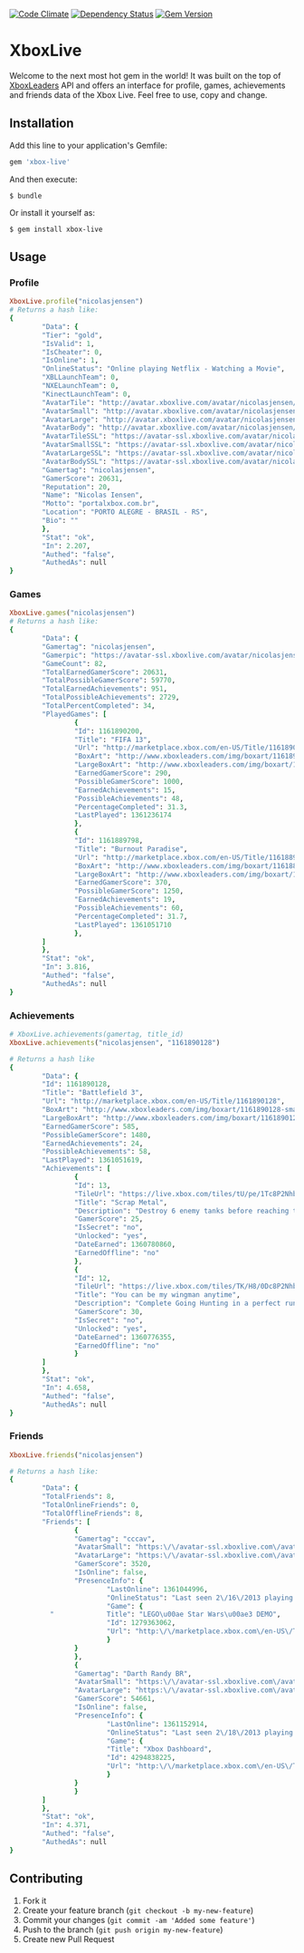 [![Code Climate](https://codeclimate.com/github/nicolasiensen/xbox-live.png)](https://codeclimate.com/github/nicolasiensen/xbox-live)
[![Dependency Status](https://gemnasium.com/nicolasiensen/xbox-live.png)](https://gemnasium.com/nicolasiensen/xbox-live)
[![Gem Version](https://badge.fury.io/rb/xbox-live.png)](http://badge.fury.io/rb/xbox-live)

# XboxLive

Welcome to the next most hot gem in the world! It was built on the top of [XboxLeaders](http://www.xboxleaders.com/) API and offers an interface for profile, games, achievements and friends data of the Xbox Live. Feel free to use, copy and change.

## Installation

Add this line to your application's Gemfile:

```ruby
gem 'xbox-live'
```

And then execute:

    $ bundle

Or install it yourself as:

    $ gem install xbox-live

## Usage

### Profile

```ruby
XboxLive.profile("nicolasjensen")
# Returns a hash like:
{
		"Data": {
  		"Tier": "gold",
  		"IsValid": 1,
  		"IsCheater": 0,
  		"IsOnline": 1,
  		"OnlineStatus": "Online playing Netflix - Watching a Movie",
  		"XBLLaunchTeam": 0,
  		"NXELaunchTeam": 0,
  		"KinectLaunchTeam": 0,
  		"AvatarTile": "http://avatar.xboxlive.com/avatar/nicolasjensen/avatarpic-l.png",
  		"AvatarSmall": "http://avatar.xboxlive.com/avatar/nicolasjensen/avatarpic-s.png",
  		"AvatarLarge": "http://avatar.xboxlive.com/avatar/nicolasjensen/avatarpic-l.png",
  		"AvatarBody": "http://avatar.xboxlive.com/avatar/nicolasjensen/avatar-body.png",
  		"AvatarTileSSL": "https://avatar-ssl.xboxlive.com/avatar/nicolasjensen/avatarpic-l.png",
  		"AvatarSmallSSL": "https://avatar-ssl.xboxlive.com/avatar/nicolasjensen/avatarpic-s.png",
  		"AvatarLargeSSL": "https://avatar-ssl.xboxlive.com/avatar/nicolasjensen/avatarpic-l.png",
  		"AvatarBodySSL": "https://avatar-ssl.xboxlive.com/avatar/nicolasjensen/avatar-body.png",
  		"Gamertag": "nicolasjensen",
  		"GamerScore": 20631,
  		"Reputation": 20,
  		"Name": "Nicolas Iensen",
  		"Motto": "portalxbox.com.br",
  		"Location": "PORTO ALEGRE - BRASIL - RS",
  		"Bio": ""
		},
		"Stat": "ok",
		"In": 2.207,
		"Authed": "false",
		"AuthedAs": null
}
```

### Games

```ruby
XboxLive.games("nicolasjensen")
# Returns a hash like:
{
		"Data": {
  		"Gamertag": "nicolasjensen",
  		"Gamerpic": "https://avatar-ssl.xboxlive.com/avatar/nicolasjensen/avatarpic-l.png",
  		"GameCount": 82,
  		"TotalEarnedGamerScore": 20631,
  		"TotalPossibleGamerScore": 59770,
  		"TotalEarnedAchievements": 951,
  		"TotalPossibleAchievements": 2729,
  		"TotalPercentCompleted": 34,
  		"PlayedGames": [
    			{
      			"Id": 1161890200,
      			"Title": "FIFA 13",
      			"Url": "http://marketplace.xbox.com/en-US/Title/1161890200",
      			"BoxArt": "http://www.xboxleaders.com/img/boxart/1161890200-small.jpg",
      			"LargeBoxArt": "http://www.xboxleaders.com/img/boxart/1161890200-large.jpg",
      			"EarnedGamerScore": 290,
      			"PossibleGamerScore": 1000,
      			"EarnedAchievements": 15,
      			"PossibleAchievements": 48,
      			"PercentageCompleted": 31.3,
      			"LastPlayed": 1361236174
    			},
    			{
      			"Id": 1161889798,
      			"Title": "Burnout Paradise",
      			"Url": "http://marketplace.xbox.com/en-US/Title/1161889798",
      			"BoxArt": "http://www.xboxleaders.com/img/boxart/1161889798-small.jpg",
      			"LargeBoxArt": "http://www.xboxleaders.com/img/boxart/1161889798-large.jpg",
      			"EarnedGamerScore": 370,
      			"PossibleGamerScore": 1250,
      			"EarnedAchievements": 19,
      			"PossibleAchievements": 60,
      			"PercentageCompleted": 31.7,
      			"LastPlayed": 1361051710
    			},
		]
		},
		"Stat": "ok",
		"In": 3.816,
		"Authed": "false",
		"AuthedAs": null
}
```
	
### Achievements

```ruby
# XboxLive.achievements(gamertag, title_id)
XboxLive.achievements("nicolasjensen", "1161890128")

# Returns a hash like
{
		"Data": {
  		"Id": 1161890128,
  		"Title": "Battlefield 3",
  		"Url": "http://marketplace.xbox.com/en-US/Title/1161890128",
  		"BoxArt": "http://www.xboxleaders.com/img/boxart/1161890128-small.jpg",
  		"LargeBoxArt": "http://www.xboxleaders.com/img/boxart/1161890128-large.jpg",
  		"EarnedGamerScore": 585,
  		"PossibleGamerScore": 1480,
  		"EarnedAchievements": 24,
  		"PossibleAchievements": 58,
  		"LastPlayed": 1361051619,
  		"Achievements": [
    			{
      			"Id": 13,
      			"TileUrl": "https://live.xbox.com/tiles/tU/pe/1Tc8P2NhbC8QFQQaXFJRFjUwL2FjaC8wL2QAAAABUFBQ+nFKrg==.jpg",
      			"Title": "Scrap Metal",
      			"Description": "Destroy 6 enemy tanks before reaching the fort in Thunder Run",
      			"GamerScore": 25,
      			"IsSecret": "no",
      			"Unlocked": "yes",
      			"DateEarned": 1360780860,
      			"EarnedOffline": "no"
    			},
    			{
      			"Id": 12,
      			"TileUrl": "https://live.xbox.com/tiles/TK/H8/0Dc8P2NhbC8XFQQaXFJRFjUwL2FjaC8wL2MAAAABUFBQ-9OhVw==.jpg",
      			"Title": "You can be my wingman anytime",
      			"Description": "Complete Going Hunting in a perfect run",
      			"GamerScore": 30,
      			"IsSecret": "no",
      			"Unlocked": "yes",
      			"DateEarned": 1360776355,
      			"EarnedOffline": "no"
    			}
  		]
		},
		"Stat": "ok",
		"In": 4.658,
		"Authed": "false",
		"AuthedAs": null
}
```
	
### Friends

```ruby
XboxLive.friends("nicolasjensen")

# Returns a hash like:
{
		"Data": {
  		"TotalFriends": 8,
  		"TotalOnlineFriends": 0,
  		"TotalOfflineFriends": 8,
  		"Friends": [
    			{
      			"Gamertag": "cccav",
      			"AvatarSmall": "https:\/\/avatar-ssl.xboxlive.com\/avatar\/cccav\/avatarpic-s.png",
      			"AvatarLarge": "https:\/\/avatar-ssl.xboxlive.com\/avatar\/cccav\/avatarpic-l.png",
      			"GamerScore": 3520,
      			"IsOnline": false,
      			"PresenceInfo": {
        				"LastOnline": 1361044996,
        				"OnlineStatus": "Last seen 2\/16\/2013 playing LEGO\u00ae Star Wars\u00ae3 DEMO",
        				"Game": {
          "				Title": "LEGO\u00ae Star Wars\u00ae3 DEMO",
          				"Id": 1279363062,
          				"Url": "http:\/\/marketplace.xbox.com\/en-US\/Title\/1279363062"
        				}
      			}
    			},
    			{
      			"Gamertag": "Darth Randy BR",
      			"AvatarSmall": "https:\/\/avatar-ssl.xboxlive.com\/avatar\/Darth%20Randy%20BR\/avatarpic-s.png",
      			"AvatarLarge": "https:\/\/avatar-ssl.xboxlive.com\/avatar\/Darth%20Randy%20BR\/avatarpic-l.png",
      			"GamerScore": 54661,
      			"IsOnline": false,
      			"PresenceInfo": {
        				"LastOnline": 1361152914,
        				"OnlineStatus": "Last seen 2\/18\/2013 playing Xbox Dashboard",
        				"Game": {
          				"Title": "Xbox Dashboard",
          				"Id": 4294838225,
          				"Url": "http:\/\/marketplace.xbox.com\/en-US\/Title\/4294838225"
        				}
      			}
    			}
  		]
		},
		"Stat": "ok",
		"In": 4.371,
		"Authed": "false",
		"AuthedAs": null
}
```

## Contributing

1. Fork it
2. Create your feature branch (`git checkout -b my-new-feature`)
3. Commit your changes (`git commit -am 'Added some feature'`)
4. Push to the branch (`git push origin my-new-feature`)
5. Create new Pull Request

